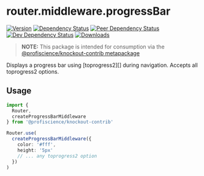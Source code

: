 # router.middleware.progressBar

[![Version][npm-version-shield]][npm]
[![Dependency Status][david-dm-shield]][david-dm]
[![Peer Dependency Status][david-dm-peer-shield]][david-dm-peer]
[![Dev Dependency Status][david-dm-dev-shield]][david-dm-dev]
[![Downloads][npm-stats-shield]][npm-stats]

[david-dm]: https://david-dm.org/Profiscience/knockout-contrib?path=packages/router.middleware.progressBar
[david-dm-shield]: https://david-dm.org/Profiscience/knockout-contrib/status.svg?path=packages/router.middleware.progressBar
[david-dm-peer]: https://david-dm.org/Profiscience/knockout-contrib?path=packages/router.middleware.progressBar&type=peer
[david-dm-peer-shield]: https://david-dm.org/Profiscience/knockout-contrib/peer-status.svg?path=packages/router.middleware.progressBar
[david-dm-dev]: https://david-dm.org/Profiscience/knockout-contrib?path=packages/router.middleware.progressBar&type=dev
[david-dm-dev-shield]: https://david-dm.org/Profiscience/knockout-contrib/dev-status.svg?path=packages/router.middleware.progressBar
[npm]: https://www.npmjs.com/package/@profiscience/knockout-contrib-router-middleware-progress-bar
[npm-version-shield]: https://img.shields.io/npm/v/@profiscience/knockout-contrib-router-middleware-progress-bar.svg
[npm-stats]: http://npm-stat.com/charts.html?package=@profiscience/knockout-contrib-router-middleware-progress-bar&author=&from=&to=
[npm-stats-shield]: https://img.shields.io/npm/dt/@profiscience/knockout-contrib-router-middleware-progress-bar.svg?maxAge=2592000

> **NOTE:** This package is intended for consumption via the [@profiscience/knockout-contrib metapackage](../_)

Displays a progress bar using [toprogress2][] during navigation. Accepts all toprogress2 options.

## Usage

```typescript
import {
  Router,
  createProgressBarMiddleware
} from '@profiscience/knockout-contrib'

Router.use(
  createProgressBarMiddleware({
    color: '#fff',
    height: '5px'
    // ... any toprogress2 option
  })
)
```
